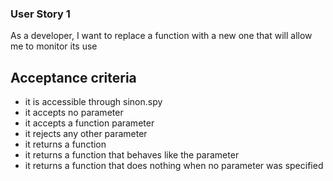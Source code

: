 ### User Story 1

As a developer, I want to replace a function with a new one that will allow me to monitor its use

## Acceptance criteria

* it is accessible through sinon.spy
* it accepts no parameter
* it accepts a function parameter
* it rejects any other parameter
* it returns a function
* it returns a function that behaves like the parameter
* it returns a function that does nothing when no parameter was specified
